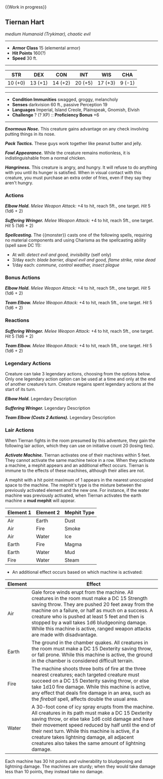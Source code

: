 {{Work in progress}}

## Tiernan Hart
*medium Humanoid (Trykimar), chaotic evil*
___
- **Armor Class**  15 (elemental armor)
- **Hit Points**   160(?)
- **Speed**        30 ft.
___
|  STR  |  DEX  |  CON  |  INT  |  WIS  |  CHA  |
|:-----:|:-----:|:-----:|:-----:|:-----:|:-----:|
|10 (+0)|13 (+1)|14 (+2)|20 (+5)|17 (+3)|9 (-1)|
___
- **Condition Immunities**  swagged, groggy, melancholy
- **Senses**                darkvision 60 ft., passive Perception 19
- **Languages**             Imperial, Island Creole, Plainspeak, Gnomish, Elvish
- **Challenge**             ? (? XP)	::	**Proficiency Bonus**  +6
___
***Enormous Nose.*** This creature gains advantage on any check involving putting things in its nose.

***Pack Tactics.*** These guys work together like peanut butter and jelly.

***Fowl Appearance.*** While the creature remains motionless, it is indistinguishable from a normal chicken.

***Hangriness.*** This creature is angry, and hungry. It will refuse to do anything with you until its hunger is satisfied. 
	When in visual contact with this creature, you must purchase an extra order of fries, even if they say they aren't hungry.


### Actions
***Elbow Hold.*** *Melee Weapon Attack:* +4 to hit, reach 5ft., one target. *Hit* 5 (1d6 + 2) 

***Suffering Wringer.*** *Melee Weapon Attack:* +4 to hit, reach 5ft., one target. *Hit* 5 (1d6 + 2) 

***Spellcasting.*** The {{monster}} casts one of the following spells, requiring no material components and using Charisma as the spellcasting ability (spell save DC 11):<br>
- At will: _detect evil and good, invisibility_ (self only)<br>
- 3/day each: _blade barrier, dispel evil and good, flame strike, raise dead_<br>
- 1/day each: _commune, control weather, insect plague_

### Bonus Actions
***Elbow Hold.*** *Melee Weapon Attack:* +4 to hit, reach 5ft., one target. *Hit* 5 (1d6 + 2) 

***Team Elbow.*** *Melee Weapon Attack:* +4 to hit, reach 5ft., one target. *Hit* 5 (1d6 + 2) 

### Reactions
***Suffering Wringer.*** *Melee Weapon Attack:* +4 to hit, reach 5ft., one target. *Hit* 5 (1d6 + 2) 

***Team Elbow.*** *Melee Weapon Attack:* +4 to hit, reach 5ft., one target. *Hit* 5 (1d6 + 2) 

### Legendary Actions
Creature can take 3 legendary actions, choosing from the options below. Only one legendary action option can be used at a time and only at the end of another creature’s turn. Creature regains spent legendary actions at the start of its turn.

***Elbow Hold.*** Legendary Description 

***Suffering Wringer.*** Legendary Description 

***Team Elbow (Costs 2 Actions).*** Legendary Description 

### Lair Actions
When Tiernan fights in the room presumed by this adventure, they gain the following lair action, which they can use on initiative count 20 (losing ties).

***Activate Machine.*** Tiernan activates one of their machines within 5 feet. They cannot activate the same machine twice in a row. When they activate a machine, a mephit appears and an additional effect occurs. Tiernan is immune to the effects of these machines, although their allies are not.

A mephit with a hit point maximum of 1 appears in the nearest unoccupied space to the machine. The mephit's type is the mixture between the previously activated element and the new one. For instance, if the water machine was previously activated, when Tiernan activates the earth machine a **mud mephit** will appear.

| Element 1 | Element 2 | Mephit Type |
|-----------|-----------|-------------|
| Air       | Earth     | Dust        |
| Air       | Fire      | Smoke       |
| Air       | Water     | Ice         |
| Earth     | Fire      | Magma       |
| Earth     | Water     | Mud         |
| Fire      | Water     | Steam       |

- An additional effect occurs based on which machine is activated:

| Element | Effect                                                                                                                                                                                                                                                                                                                                                                                     |
|---------|--------------------------------------------------------------------------------------------------------------------------------------------------------------------------------------------------------------------------------------------------------------------------------------------------------------------------------------------------------------------------------------------|
| Air     | Gale force winds erupt from the machine. All creatures in the room must make a DC 15 Strength saving throw. They are pushed 20 feet away from the machine on a failure, or half as much on a success. A creature who is pushed at least 5 feet and then is stopped by a wall takes 1d6 bludgeoning damage. While this machine is active, ranged weapon attacks are made with disadvantage. |
| Earth   | The ground in the chamber quakes. All creatures in the room must make a DC 15 Dexterity saving throw, or fall prone. While this machine is active, the ground in the chamber is considered difficult terrain.                                                                                                                                                                              |
| Fire    | The machine shoots three bolts of fire at the three nearest creatures; each targeted creature must succeed on a DC 15 Dexterity saving throw, or else take 1d10 fire damage. While this machine is active, any effect that deals fire damage in an area, such as the _fireball_ spell, affects double the usual area.                                                                      |
| Water   | A 30-foot cone of icy spray erupts from the machine. All creatures in its path must make a DC 15 Dexterity saving throw, or else take 1d6 cold damage and have their movement speed reduced by half until the end of their next turn. While this machine is active, if a creature takes lightning damage, all adjacent creatures also takes the same amount of lightning damage.           |

Each machine has 30 hit points and vulnerability to bludgeoning and lightning damage. The machines are sturdy; when they would take damage less than 10 points, they instead take no damage.
